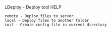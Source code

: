 
LDeploy - Deploy tool HELP

    remote - Deploy files to server
    local - Deploy files to another folder
    init - Create config file in current directory
